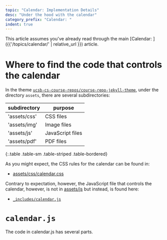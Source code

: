```yaml
---
topic: "Calendar: Implementation Details"
desc: "Under the hood with the calendar"
category_prefix: "Calendar: "
indent: true
---
```


This article assumes you've already read through the main [Calendar: ]({{'/topics/calendar/' | relative_url }}) article.

# Where to find the code that controls the calendar

In the theme [`ucsb-cs-course-repos/course-repo-jekyll-theme`](https://github.com/ucsb-cs-course-repos/course-repo-jekyll-theme),
under the directory `assets`, there are several subdirectories:

| subdirectory | purpose |
|--------------|---------|
| 'assets/css'  | CSS files |
| 'assets/img'  | Image files |
| 'assets/js'  | JavaScript files |
| 'assets/pdf'  | PDF files |
{:.table .table-sm .table-striped .table-bordered}

As you might expect, the CSS rules for the calendar can be found in:
* [assets/css/calendar.css](https://github.com/ucsb-cs-course-repos/course-repo-jekyll-theme/blob/master/assets/css/calendar.css)

Contrary to expectation, however, the JavaScript file that controls the calendar, however, is not in [assets/js](https://github.com/ucsb-cs-course-repos/course-repo-jekyll-theme/tree/master/assets/js)
but instead, is found here:

* [`_includes/calendar.js`](https://github.com/ucsb-cs-course-repos/course-repo-jekyll-theme/blob/master/_includes/calendar.js)

# `calendar.js`

The code in calendar.js has several parts.


